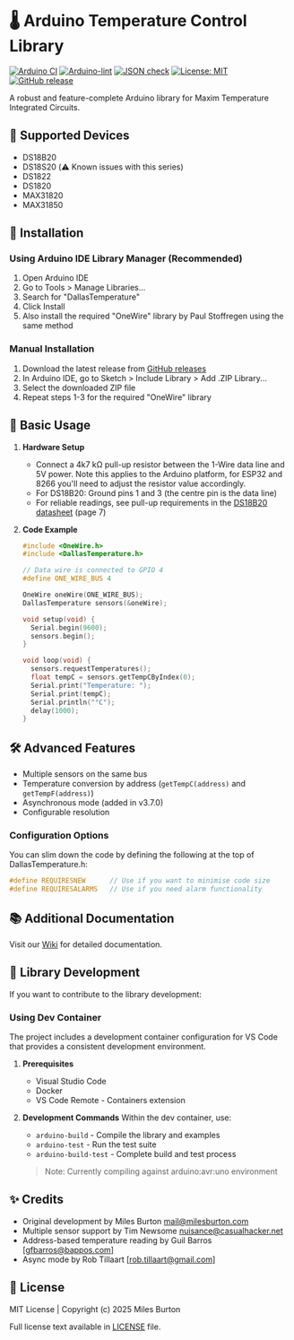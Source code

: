 
# 🌡️ Arduino Temperature Control Library

[![Arduino CI](https://github.com/milesburton/Arduino-Temperature-Control-Library/workflows/Arduino%20CI/badge.svg)](https://github.com/marketplace/actions/arduino_ci)
[![Arduino-lint](https://github.com/milesburton/Arduino-Temperature-Control-Library/actions/workflows/arduino-lint.yml/badge.svg)](https://github.com/RobTillaart/AS5600/actions/workflows/arduino-lint.yml)
[![JSON check](https://github.com/milesburton/Arduino-Temperature-Control-Library/actions/workflows/jsoncheck.yml/badge.svg)](https://github.com/RobTillaart/AS5600/actions/workflows/jsoncheck.yml)
[![License: MIT](https://img.shields.io/badge/license-MIT-green.svg)](https://github.com/milesburton/Arduino-Temperature-Control-Library/blob/master/LICENSE)
[![GitHub release](https://img.shields.io/github/release/milesburton/Arduino-Temperature-Control-Library.svg?maxAge=3600)](https://github.com/milesburton/Arduino-Temperature-Control-Library/releases)

A robust and feature-complete Arduino library for Maxim Temperature Integrated Circuits.

## 📌 Supported Devices

- DS18B20
- DS18S20 (⚠️ Known issues with this series)
- DS1822
- DS1820
- MAX31820
- MAX31850

## 🚀 Installation

### Using Arduino IDE Library Manager (Recommended)
1. Open Arduino IDE
2. Go to Tools > Manage Libraries...
3. Search for "DallasTemperature"
4. Click Install
5. Also install the required "OneWire" library by Paul Stoffregen using the same method

### Manual Installation
1. Download the latest release from [GitHub releases](https://github.com/milesburton/Arduino-Temperature-Control-Library/releases)
2. In Arduino IDE, go to Sketch > Include Library > Add .ZIP Library...
3. Select the downloaded ZIP file
4. Repeat steps 1-3 for the required "OneWire" library

## 📝 Basic Usage

1. **Hardware Setup**
   - Connect a 4k7 kΩ pull-up resistor between the 1-Wire data line and 5V power. Note this applies to the Arduino platform, for ESP32 and 8266 you'll need to adjust the resistor value accordingly.
   - For DS18B20: Ground pins 1 and 3 (the centre pin is the data line)
   - For reliable readings, see pull-up requirements in the [DS18B20 datasheet](https://datasheets.maximintegrated.com/en/ds/DS18B20.pdf) (page 7)

2. **Code Example**
   ```cpp
   #include <OneWire.h>
   #include <DallasTemperature.h>

   // Data wire is connected to GPIO 4
   #define ONE_WIRE_BUS 4

   OneWire oneWire(ONE_WIRE_BUS);
   DallasTemperature sensors(&oneWire);

   void setup(void) {
     Serial.begin(9600);
     sensors.begin();
   }

   void loop(void) { 
     sensors.requestTemperatures(); 
     float tempC = sensors.getTempCByIndex(0);
     Serial.print("Temperature: ");
     Serial.print(tempC);
     Serial.println("°C");
     delay(1000);
   }
   ```

## 🛠️ Advanced Features

- Multiple sensors on the same bus
- Temperature conversion by address (`getTempC(address)` and `getTempF(address)`)
- Asynchronous mode (added in v3.7.0)
- Configurable resolution

### Configuration Options

You can slim down the code by defining the following at the top of DallasTemperature.h:

```cpp
#define REQUIRESNEW      // Use if you want to minimise code size
#define REQUIRESALARMS   // Use if you need alarm functionality
```

## 📚 Additional Documentation

Visit our [Wiki](https://www.milesburton.com/w/index.php/Dallas_Temperature_Control_Library) for detailed documentation.

## 🔧 Library Development

If you want to contribute to the library development:

### Using Dev Container
The project includes a development container configuration for VS Code that provides a consistent development environment.

1. **Prerequisites**
   - Visual Studio Code
   - Docker
   - VS Code Remote - Containers extension

2. **Development Commands**
   Within the dev container, use:
   - `arduino-build` - Compile the library and examples
   - `arduino-test` - Run the test suite
   - `arduino-build-test` - Complete build and test process

   > Note: Currently compiling against arduino:avr:uno environment

## ✨ Credits

- Original development by Miles Burton <mail@milesburton.com>
- Multiple sensor support by Tim Newsome <nuisance@casualhacker.net>
- Address-based temperature reading by Guil Barros [gfbarros@bappos.com]
- Async mode by Rob Tillaart [rob.tillaart@gmail.com]

## 📄 License

MIT License | Copyright (c) 2025 Miles Burton

Full license text available in [LICENSE](LICENSE) file.
